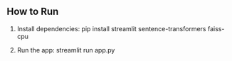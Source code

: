 ﻿## How to Run
1. Install dependencies:
pip install streamlit sentence-transformers faiss-cpu

2. Run the app:
streamlit run app.py